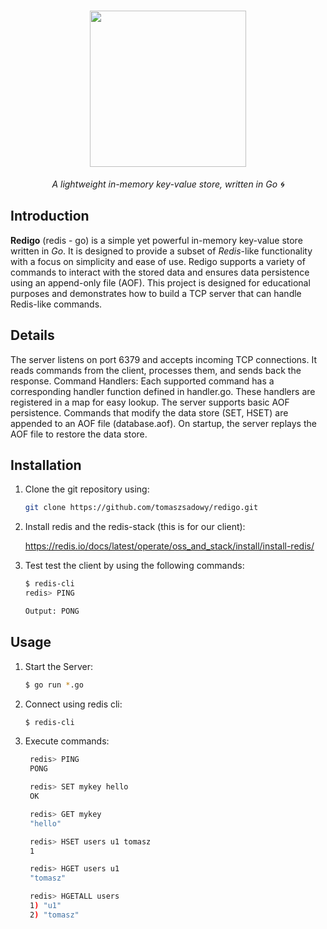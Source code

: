 
<h1 align="center">
  <img src="https://github.com/user-attachments/assets/f093a8bc-2be5-4901-b0e7-6d087016e438" width=250>
</h1>

<p align="center">
  <i>A lightweight in-memory key-value store, written in Go 🌀</i>
</p> 

## Introduction

**Redigo** (redis - go) is a simple yet powerful in-memory key-value store written in *Go*. It is designed to provide a subset of *Redis*-like functionality with a focus on simplicity and ease of use. Redigo supports a variety of commands to interact with the stored data and ensures data persistence using an append-only file (AOF). This project is designed for educational purposes and demonstrates how to build a TCP server that can handle Redis-like commands.

## Details
The server listens on port 6379 and accepts incoming TCP connections. It reads commands from the client, processes them, and sends back the response.
Command Handlers: Each supported command has a corresponding handler function defined in handler.go. These handlers are registered in a map for easy lookup.
The server supports basic AOF persistence. Commands that modify the data store (SET, HSET) are appended to an AOF file (database.aof). On startup, the server replays the AOF file to restore the data store.

## Installation
1. Clone the git repository using:
   ```sh
   git clone https://github.com/tomaszsadowy/redigo.git
   ```
2. Install redis and the redis-stack (this is for our client):
   
   https://redis.io/docs/latest/operate/oss_and_stack/install/install-redis/
   
4. Test test the client by using the following commands:
   ```sh
   $ redis-cli
   redis> PING

   Output: PONG
   ```

## Usage

1. Start the Server:
   ```sh
   $ go run *.go
   ```
2. Connect using redis cli:
   ```sh
   $ redis-cli
   ```
3. Execute commands:
   ```sh
    redis> PING
    PONG
   
    redis> SET mykey hello
    OK
   
    redis> GET mykey
    "hello"
   
    redis> HSET users u1 tomasz
    1
   
    redis> HGET users u1
    "tomasz"
   
    redis> HGETALL users
    1) "u1"
    2) "tomasz"
   ```
